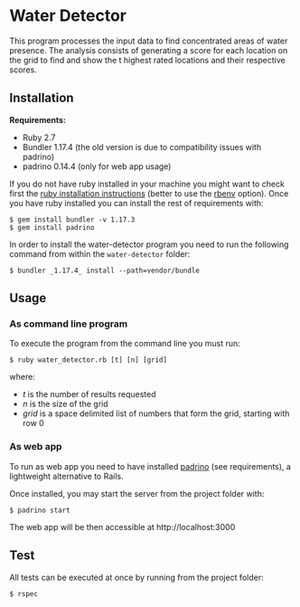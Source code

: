 # Water Detector

This program processes the input data to find concentrated areas of water presence. The analysis consists of generating a score for each location on the grid to find and show the t highest rated locations and their respective scores. 

## Installation

**Requirements:**
- Ruby 2.7
- Bundler 1.17.4 (the old version is due to compatibility issues with padrino) 
- padrino 0.14.4 (only for web app usage)

If you do not have ruby installed in your machine you might want to check first the [ruby installation instructions](https://www.ruby-lang.org/en/documentation/installation/) (better to use the [rbenv](https://github.com/rbenv/rbenv) option). Once you have ruby installed you can install the rest of requirements with:

    $ gem install bundler -v 1.17.3
    $ gem install padrino

In order to install the water-detector program you need to run the following command from within the `water-detector` folder:

    $ bundler _1.17.4_ install --path=vendor/bundle

## Usage

### As command line program

To execute the program from the command line you must run:

    $ ruby water_detector.rb [t] [n] [grid]
    
where:
- *t* is the number of results requested
- *n* is the size of the grid
- *grid* is a space delimited list of numbers that form the grid, starting with row 0

### As web app

To run as web app you need to have installed [padrino](http://padrinorb.com/) (see requirements), a lightweight alternative to Rails. 

Once installed, you may start the server from the project folder with:

    $ padrino start

The web app will be then accessible at http://localhost:3000


## Test

All tests can be executed at once by running from the project folder:

    $ rspec

